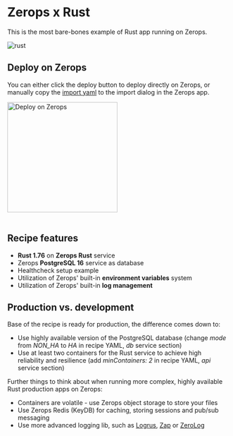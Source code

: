 # Zerops x Rust
This is the most bare-bones example of Rust app running on Zerops.

![rust](https://github.com/zeropsio/recipe-shared-assets/blob/main/cover-rust.png)

## Deploy on Zerops
You can either click the deploy button to deploy directly on Zerops, or manually copy the [import yaml](https://github.com/zeropsio/recipe-rust/blob/main/zerops-project-import.yml) to the import dialog in the Zerops app.

<a href="https://app.zerops.io/recipe/rust">
    <img width="250" alt="Deploy on Zerops" src="https://github.com/zeropsio/recipe-shared-assets/blob/main/deploy-button.png">
</a>

<br/>
<br/>

## Recipe features
- **Rust 1.76** on **Zerops Rust** service
- Zerops **PostgreSQL 16** service as database
- Healthcheck setup example
- Utilization of Zerops' built-in **environment variables** system
- Utilization of Zerops' built-in **log management**

## Production vs. development

Base of the recipe is ready for production, the difference comes down to:

- Use highly available version of the PostgreSQL database (change *mode* from *NON_HA* to *HA* in recipe YAML, *db* service section)
- Use at least two containers for the Rust service to achieve high reliability and resilience (add *minContainers: 2* in recipe YAML, *api* service section)

Further things to think about when running more complex, highly available Rust production apps on Zerops:

- Containers are volatile - use Zerops object storage to store your files
- Use Zerops Redis (KeyDB) for caching, storing sessions and pub/sub messaging
- Use more advanced logging lib, such as [Logrus](https://github.com/sirupsen/logrus), [Zap](https://github.com/uber-rust/zap) or [ZeroLog](https://github.com/rs/zerolog)